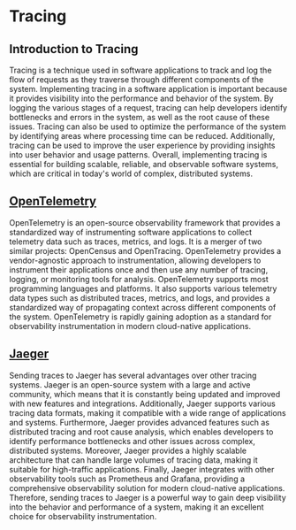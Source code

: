 # Tracing

## Introduction to Tracing

Tracing is a technique used in software applications to track and log the flow of requests as they traverse through different components of the system. Implementing tracing in a software application is important because it provides visibility into the performance and behavior of the system. By logging the various stages of a request, tracing can help developers identify bottlenecks and errors in the system, as well as the root cause of these issues. Tracing can also be used to optimize the performance of the system by identifying areas where processing time can be reduced. Additionally, tracing can be used to improve the user experience by providing insights into user behavior and usage patterns. Overall, implementing tracing is essential for building scalable, reliable, and observable software systems, which are critical in today's world of complex, distributed systems.

## [OpenTelemetry](https://opentelemetry.io/)

OpenTelemetry is an open-source observability framework that provides a standardized way of instrumenting software applications to collect telemetry data such as traces, metrics, and logs. It is a merger of two similar projects: OpenCensus and OpenTracing. OpenTelemetry provides a vendor-agnostic approach to instrumentation, allowing developers to instrument their applications once and then use any number of tracing, logging, or monitoring tools for analysis. OpenTelemetry supports most programming languages and platforms. It also supports various telemetry data types such as distributed traces, metrics, and logs, and provides a standardized way of propagating context across different components of the system. OpenTelemetry is rapidly gaining adoption as a standard for observability instrumentation in modern cloud-native applications.

## [Jaeger](https://www.jaegertracing.io/)

Sending traces to Jaeger has several advantages over other tracing systems. Jaeger is an open-source system with a large and active community, which means that it is constantly being updated and improved with new features and integrations. Additionally, Jaeger supports various tracing data formats, making it compatible with a wide range of applications and systems. Furthermore, Jaeger provides advanced features such as distributed tracing and root cause analysis, which enables developers to identify performance bottlenecks and other issues across complex, distributed systems. Moreover, Jaeger provides a highly scalable architecture that can handle large volumes of tracing data, making it suitable for high-traffic applications. Finally, Jaeger integrates with other observability tools such as Prometheus and Grafana, providing a comprehensive observability solution for modern cloud-native applications. Therefore, sending traces to Jaeger is a powerful way to gain deep visibility into the behavior and performance of a system, making it an excellent choice for observability instrumentation.
